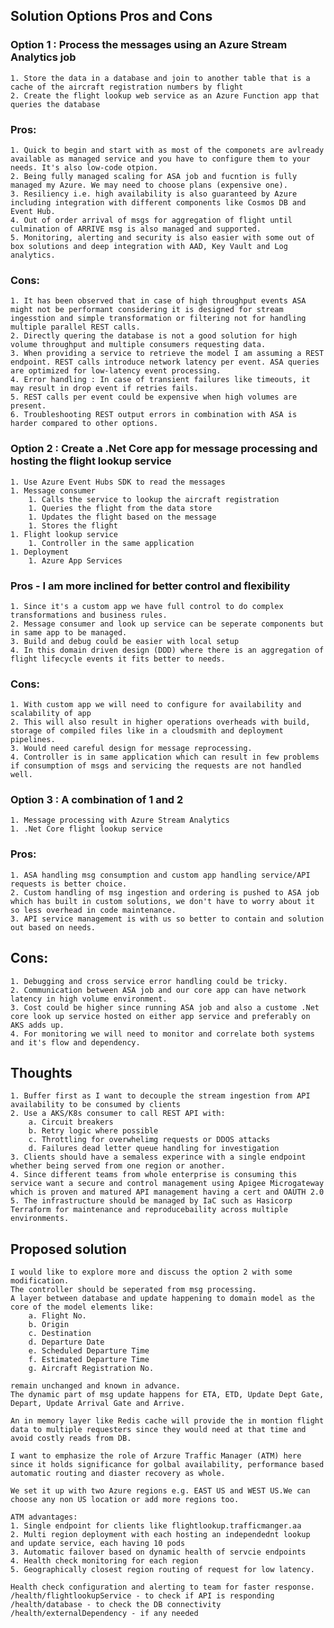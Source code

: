 ## Solution Options Pros and Cons

### Option 1 : Process the messages using an Azure Stream Analytics job
    1. Store the data in a database and join to another table that is a cache of the aircraft registration numbers by flight
    2. Create the flight lookup web service as an Azure Function app that queries the database

### Pros:
    1. Quick to begin and start with as most of the componets are avlready available as managed service and you have to configure them to your needs. It's also low-code otpion.
    2. Being fully managed scaling for ASA job and fucntion is fully managed my Azure. We may need to choose plans (expensive one).
    3. Resiliency i.e. high availability is also guaranteed by Azure including integration with different components like Cosmos DB and Event Hub.
    4. Out of order arrival of msgs for aggregation of flight until culmination of ARRIVE msg is also managed and supported.
    5. Monitoring, alerting and security is also easier with some out of box solutions and deep integration with AAD, Key Vault and Log analytics.

### Cons:
    1. It has been observed that in case of high throughput events ASA might not be performant considering it is designed for stream ingesstion and simple transformation or filtering not for handling multiple parallel REST calls.
    2. Directly quering the database is not a good solution for high volume throughput and multiple consumers requesting data.
    3. When providing a service to retrieve the model I am assuming a REST endpoint. REST calls introduce network latency per event. ASA queries are optimized for low-latency event processing.
    4. Error handling : In case of transient failures like timeouts, it may result in drop event if retries fails.
    5. REST calls per event could be expensive when high volumes are present.
    6. Troubleshooting REST output errors in combination with ASA is harder compared to other options.


### Option 2 : Create a .Net Core app for message processing and hosting the flight lookup service
    1. Use Azure Event Hubs SDK to read the messages
    1. Message consumer
        1. Calls the service to lookup the aircraft registration
        1. Queries the flight from the data store
        1. Updates the flight based on the message
        1. Stores the flight
    1. Flight lookup service
        1. Controller in the same application
    1. Deployment
        1. Azure App Services

### Pros - I am more inclined for better control and flexibility
    1. Since it's a custom app we have full control to do complex transformations and business rules.
    2. Message consumer and look up service can be seperate components but in same app to be managed.
    3. Build and debug could be easier with local setup
    4. In this domain driven design (DDD) where there is an aggregation of flight lifecycle events it fits better to needs.

### Cons:
    1. With custom app we will need to configure for availability and scalability of app
    2. This will also result in higher operations overheads with build, storage of compiled files like in a cloudsmith and deployment pipelines.
    3. Would need careful design for message reprocessing.
    4. Controller is in same application which can result in few problems if consumption of msgs and servicing the requests are not handled well.

### Option 3 : A combination of 1 and 2
    1. Message processing with Azure Stream Analytics
    1. .Net Core flight lookup service

### Pros:
    1. ASA handling msg consumption and custom app handling service/API requests is better choice.
    2. Custom handling of msg ingestion and ordering is pushed to ASA job which has built in custom solutions, we don't have to worry about it so less overhead in code maintenance.
    3. API service management is with us so better to contain and solution out based on needs.

## Cons:
    1. Debugging and cross service error handling could be tricky.
    2. Communication between ASA job and our core app can have network latency in high volume environment.
    3. Cost could be higher since running ASA job and also a custome .Net core look up service hosted on either app service and preferably on AKS adds up.
    4. For monitoring we will need to monitor and correlate both systems and it's flow and dependency.


## Thoughts

    1. Buffer first as I want to decouple the stream ingestion from API availability to be consumed by clients
    2. Use a AKS/K8s consumer to call REST API with:
        a. Circuit breakers
        b. Retry logic where possible
        c. Throttling for overwhelimg requests or DDOS attacks
        d. Failures dead letter queue handling for investigation
    3. Clients should have a semaless experince with a single endpoint whether being served from one region or another.
    4. Since different teams from whole enterprise is consuming this service want a secure and control management using Apigee Microgateway which is proven and matured API management having a cert and OAUTH 2.0
    5. The infrastructure should be managed by IaC such as Hasicorp Terraform for maintenance and reproducebaility across multiple environments.

## Proposed solution
    I would like to explore more and discuss the option 2 with some modification.
    The controller should be seperated from msg processing.
    A layer between database and update happening to domain model as the core of the model elements like:
        a. Flight No.
        b. Origin
        c. Destination
        d. Departure Date
        e. Scheduled Departure Time
        f. Estimated Departure Time
        g. Aircraft Registration No.

    remain unchanged and known in advance.
    The dynamic part of msg update happens for ETA, ETD, Update Dept Gate, Depart, Update Arrival Gate and Arrive.

    An in memory layer like Redis cache will provide the in montion flight data to multiple requesters since they would need at that time and avoid costly reads from DB.

    I want to emphasize the role of Arzure Traffic Manager (ATM) here since it holds significance for golbal availability, performance based automatic routing and diaster recovery as whole.

    We set it up with two Azure regions e.g. EAST US and WEST US.We can choose any non US location or add more regions too.

    ATM advantages:
    1. Single endpoint for clients like flightlookup.trafficmanger.aa
    2. Multi region deployment with each hosting an independednt lookup and update service, each having 10 pods
    3. Automatic failover based on dynamic health of servcie endpoints
    4. Health check monitoring for each region
    5. Geographically closest region routing of request for low latency.

    Health check configuration and alerting to team for faster response.
    /health/flightlookupService - to check if API is responding
    /health/database - to check the DB connectivity
    /health/externalDependency - if any needed
